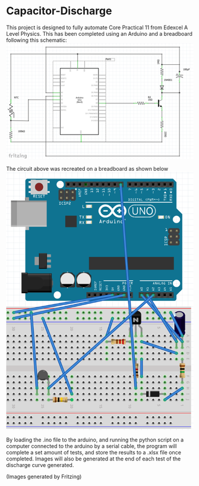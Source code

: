 # Capacitor-Discharge
This project is designed to fully automate Core Practical 11 from Edexcel A Level Physics. This has been completed using an Arduino and a breadboard following this schematic:
![Schematic](https://github.com/CoronaBorealis02/Capacitor-Discharge/blob/main/Screenshot%202021-03-25%20195757.png)

The circuit above was recreated on a breadboard as shown below
![Breadboard](https://github.com/CoronaBorealis02/Capacitor-Discharge/blob/main/Screenshot%202021-03-25%20195902.png)

By loading the .ino file to the arduino, and running the python script on a computer connected to the arduino by a serial cable, the program will complete a set amount of tests, and store the results to a .xlsx file once completed. Images will also be generated at the end of each test of the discharge curve generated.

(Images generated by Fritzing)
